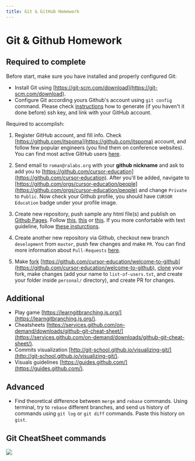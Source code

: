 ```yaml
---
title: Git & GitHub Homework
---
```


# Git & Github Homework

## Required to complete

Before start, make sure you have installed and properly configured Git:

- Install Git using [https://git-scm.com/download](https://git-scm.com/download).
- Configure Git according yours Github's account using `git config` command. Please check [instructions](https://kbroman.org/github_tutorial/pages/first_time.html) how to generate (if you haven't it done before) ssh key, and link with your GitHub account.

Required to accomplish:

1. Register GitHub account, and fill info. Check [https://github.com/itspoma](https://github.com/itspoma) account, and follow few popular engineers (you find them on conference websites). You can find most active GitHub users [here](https://gist.github.com/paulmillr/2657075).

2. Send email to `roman@ralabs.org` with your **github nickname** and ask to add you to [https://github.com/cursor-education](https://github.com/cursor-education). After you'll be added, navigate to [https://github.com/orgs/cursor-education/people](https://github.com/orgs/cursor-education/people) and change `Private` to `Public`. Now check your Github profile, you should have `CURSOR Education` badge under your profile image.

3. Create new repository, push sample any html file(s) and publish on [Github Pages](https://pages.github.com/). Follow [this](https://www.youtube.com/watch?v=ttKsFmDazHI), [this](https://www.youtube.com/watch?v=iyFjdmzcpws) or [this](https://www.youtube.com/watch?v=zWZDH9L1jMg). If you more confortable with text guideline, follow [these insturctions](http://jmcglone.com/guides/github-pages/).

4. Create another new repository via Github, checkout new branch `development` from `master`, push few changes and make `PR`. You can find more information about `Pull-Requests` [here](https://git-scm.com/book/en/v2/GitHub-Contributing-to-a-Project).

5. Make [fork](http://cursor-education.github.io/version-control-system-introduction-with-git-n-github/#/29) [https://github.com/cursor-education/welcome-to-github](https://github.com/cursor-education/welcome-to-github), [clone](https://git-scm.com/book/en/v2/GitHub-Contributing-to-a-Project) your fork, make changes (add your name to `list-of-users.txt`, and create your folder inside `personal/` directory), and create PR for changes.

## Additional

- Play game [https://learngitbranching.js.org/](https://learngitbranching.js.org/).
- Cheatsheets [https://services.github.com/on-demand/downloads/github-git-cheat-sheet/](https://services.github.com/on-demand/downloads/github-git-cheat-sheet/).
- Commits visualization [http://git-school.github.io/visualizing-git/](http://git-school.github.io/visualizing-git/).
- Visuals guidelines [https://guides.github.com/](https://guides.github.com/).

## Advanced

- Find theoretical difference between `merge` and `rebase` commands. Using terminal, try to `rebase` different branches, and send us history of commands using `git log` or `git diff` commands. Paste this history on `gist`.

## Git CheatSheet commands

![](https://raw.githubusercontent.com/hbons/git-cheat-sheet/master/preview.png)
